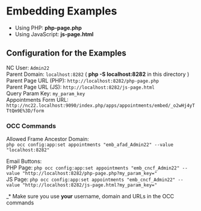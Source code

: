 # Embedding Examples

- Using PHP: **php-page.php**
- Using JavaScript: **js-page.html**

## Configuration for the Examples

NC User: `Admin22`  
Parent Domain: `localhost:8282` ( **php -S localhost:8282** in this directory )  
Parent Page URL (PHP): `http://localhost:8282/php-page.php`  
Parent Page URL (JS): `http://localhost:8282/js-page.html`  
Query Param Key: `my_param_key`  
Appointments Form URL: `http://nc22.localhost:9090/index.php/apps/appointments/embed/_o2wHj4yTTtQm9E%3D/form`

### OCC Commands

Allowed Frame Ancestor Domain:  
`php occ config:app:set appointments "emb_afad_Admin22" --value "localhost:8282"`

Email Buttons:  
PHP Page: `php occ config:app:set appointments "emb_cncf_Admin22" --value "http://localhost:8282/php-page.php?my_param_key="`  
JS Page: `php occ config:app:set appointments "emb_cncf_Admin22" --value "http://localhost:8282/js-page.html?my_param_key="`

_* Make sure you use **your** username, domain and URLs in the OCC commands
